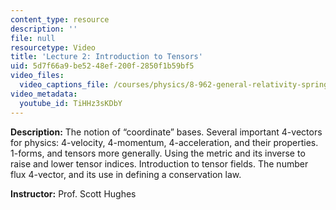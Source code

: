 ```yaml
---
content_type: resource
description: ''
file: null
resourcetype: Video
title: 'Lecture 2: Introduction to Tensors'
uid: 5d7f66a9-be52-48ef-200f-2850f1b59bf5
video_files:
  video_captions_file: /courses/physics/8-962-general-relativity-spring-2020/video-lectures/lecture-2-introduction-to-tensors/TiHHz3sKDbY.vtt
video_metadata:
  youtube_id: TiHHz3sKDbY
---
```


**Description:** The notion of “coordinate” bases. Several important 4-vectors for physics: 4-velocity, 4-momentum, 4-acceleration, and their properties. 1-forms, and tensors more generally. Using the metric and its inverse to raise and lower tensor indices. Introduction to tensor fields. The number flux 4-vector, and its use in defining a conservation law.

**Instructor:** Prof. Scott Hughes
